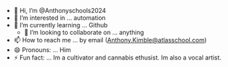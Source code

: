 - 👋 Hi, I’m @Anthonyschools2024
- 👀 I’m interested in ... automation
- 🌱 I’m currently learning ... Github
  - 💞️ I’m looking to collaborate on ... anything
- 📫 How to reach me ... by email (Anthony.Kimble@atlasschool.com) 
- 😄 Pronouns: ... Him
- ⚡ Fun fact: ... Im a cultivator and cannabis ethusist. Im also a vocal artist.

<!---
Anthonyschools2024/Anthonyschools2024 is a ✨ special ✨ repository because its `README.md` (this file) appears on your GitHub profile.
You can click the Preview link to take a look at your changes.
--->
